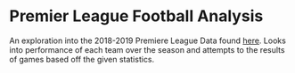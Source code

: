 # Premier League Football Analysis

An exploration into the 2018-2019 Premiere League Data found [here](https://datahub.io/sports-data/english-premier-league#resource-season-1819).
Looks into performance of each team over the season and attempts to the results of games based off the given statistics.
